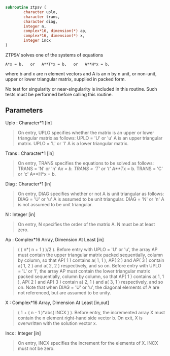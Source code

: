```fortran
subroutine ztpsv (
		character uplo,
		character trans,
		character diag,
		integer n,
		complex*16, dimension(*) ap,
		complex*16, dimension(*) x,
		integer incx
)
```

 ZTPSV  solves one of the systems of equations

    A*x = b,   or   A**T*x = b,   or   A**H*x = b,

 where b and x are n element vectors and A is an n by n unit, or
 non-unit, upper or lower triangular matrix, supplied in packed form.

 No test for singularity or near-singularity is included in this
 routine. Such tests must be performed before calling this routine.

## Parameters
Uplo : Character*1 [in]
> On entry, UPLO specifies whether the matrix is an upper or
> lower triangular matrix as follows:
> UPLO = 'U' or 'u'   A is an upper triangular matrix.
> UPLO = 'L' or 'l'   A is a lower triangular matrix.

Trans : Character*1 [in]
> On entry, TRANS specifies the equations to be solved as
> follows:
> TRANS = 'N' or 'n'   A*x = b.
> TRANS = 'T' or 't'   A**T*x = b.
> TRANS = 'C' or 'c'   A**H*x = b.

Diag : Character*1 [in]
> On entry, DIAG specifies whether or not A is unit
> triangular as follows:
> DIAG = 'U' or 'u'   A is assumed to be unit triangular.
> DIAG = 'N' or 'n'   A is not assumed to be unit
> triangular.

N : Integer [in]
> On entry, N specifies the order of the matrix A.
> N must be at least zero.

Ap : Complex*16 Array, Dimension At Least [in]
> ( ( n*( n + 1 ) )/2 ).
> Before entry with  UPLO = 'U' or 'u', the array AP must
> contain the upper triangular matrix packed sequentially,
> column by column, so that AP( 1 ) contains a( 1, 1 ),
> AP( 2 ) and AP( 3 ) contain a( 1, 2 ) and a( 2, 2 )
> respectively, and so on.
> Before entry with UPLO = 'L' or 'l', the array AP must
> contain the lower triangular matrix packed sequentially,
> column by column, so that AP( 1 ) contains a( 1, 1 ),
> AP( 2 ) and AP( 3 ) contain a( 2, 1 ) and a( 3, 1 )
> respectively, and so on.
> Note that when  DIAG = 'U' or 'u', the diagonal elements of
> A are not referenced, but are assumed to be unity.

X : Complex*16 Array, Dimension At Least [in,out]
> ( 1 + ( n - 1 )*abs( INCX ) ).
> Before entry, the incremented array X must contain the n
> element right-hand side vector b. On exit, X is overwritten
> with the solution vector x.

Incx : Integer [in]
> On entry, INCX specifies the increment for the elements of
> X. INCX must not be zero.

